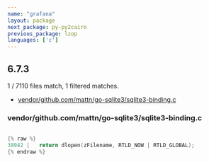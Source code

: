 ```yaml
---
name: "grafana"
layout: package
next_package: py-py2cairo
previous_package: lzop
languages: ['c']
---
```

## 6.7.3
1 / 7110 files match, 1 filtered matches.

 - [vendor/github.com/mattn/go-sqlite3/sqlite3-binding.c](#vendorgithubcommattngo-sqlite3sqlite3-bindingc)

### vendor/github.com/mattn/go-sqlite3/sqlite3-binding.c

```c

{% raw %}
38942 |   return dlopen(zFilename, RTLD_NOW | RTLD_GLOBAL);
{% endraw %}

```
